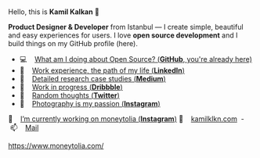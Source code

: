 ###
Hello, this is **Kamil Kalkan** 👋

**Product Designer & Developer** from Istanbul — I create simple, beautiful and easy experiences for users. I love **open source development** and I build things on my GitHub profile (here).

- 💻  &nbsp;&nbsp; [ What am I doing about Open Source? (**GitHub**, you're already here)](https://github.com/kamilklkn)
- 🏹  &nbsp;&nbsp; [ Work experience, the path of my life (**LinkedIn**)](https://linkedin.com/in/kamilklkn)
- 📝  &nbsp;&nbsp; [ Detailed research case studies (**Medium**)](https://medium.com/@kamilklkn)
- 🎨  &nbsp;&nbsp; [ Work in progress (**Dribbble**)](https://dribbble.com/kamilklkn)
- 💬  &nbsp;&nbsp; [ Random thoughts (**Twitter**)](https://twitter.com/kamilklkn)
- 📸  &nbsp;&nbsp; [ Photography is my passion (**Instagram**)](https://www.instagram.com/kamilklkn/)

🔭  &nbsp;&nbsp; [ I’m currently working on moneytolia (**Instagram**)](https://www.moneytolia.com/)
🌱 &nbsp;&nbsp; [kamilklkn.com](https://www.kamilklkn.com)&nbsp; - &nbsp;📫 &nbsp;&nbsp; [Mail](mailto:hi@kamilklkn.com)

<!--
**kamilklkn/kamilklkn** is a ✨ _special_ ✨ repository because its `README.md` (this file) appears on your GitHub profile.

Here are some ideas to get you started:

- 🔭 I’m currently working on ...
- 🌱 I’m currently learning ...
- 👯 I’m looking to collaborate on ...
- 🤔 I’m looking for help with ...
- 💬 Ask me about ...
- 📫 How to reach me: ...
- 😄 Pronouns: ...
- ⚡ Fun fact: ...
-->
https://www.moneytolia.com/
